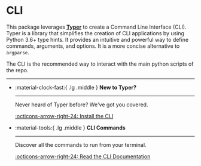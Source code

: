 # CLI

This package leverages [**Typer**](https://typer.tiangolo.com) to create a Command Line Interface (CLI). Typer is a library that simplifies the creation of CLI applications by using Python 3.6+ type hints. It provides an intuitive and powerful way to define commands, arguments, and options. It is a more concise alternative to `argparse`.

The CLI is the recommended way to interact with the main python scripts of the repo.

---

<div class="grid cards" markdown>

-   :material-clock-fast:{ .lg .middle } __New to Typer?__

    ---

    Never heard of Typer before? We've got you covered.

    [:octicons-arrow-right-24: Install the CLI](./new_to_typer.md)

-   :material-tools:{ .lg .middle } __CLI Commands__

    ---

    Discover all the commands to run from your terminal.

    [:octicons-arrow-right-24: Read the CLI Documentation](./commands.md)

</div>
